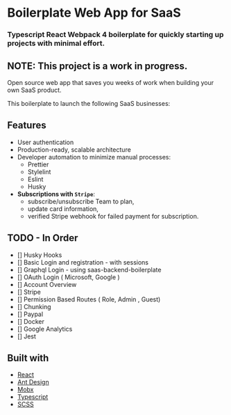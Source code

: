 # Boilerplate Web App for SaaS
### Typescript React Webpack 4 boilerplate for quickly starting up projects with minimal effort.

## NOTE: This project is a work in progress.

Open source web app that saves you weeks of work when building your own SaaS product.

This boilerplate to launch the following SaaS businesses:

## Features
- User authentication
- Production-ready, scalable architecture
- Developer automation to minimize manual processes:
  - Prettier
  - Stylelint
  - Eslint
  - Husky
- **Subscriptions with `Stripe`**:
  - subscribe/unsubscribe Team to plan,
  - update card information,
  - verified Stripe webhook for failed payment for subscription.

## TODO - In Order
 * [] Husky Hooks
 * [] Basic Login and registration - with sessions
 * [] Graphql Login - using saas-backend-boilerplate
 * [] OAuth Login ( Microsoft, Google )
 * [] Account Overview
 * [] Stripe
 * [] Permission Based Routes ( Role, Admin , Guest)
 * [] Chunking
 * [] Paypal
 * [] Docker
 * [] Google Analytics
 * [] Jest


## Built with
- [React]()
- [Ant Design]()
- [Mobx]()
- [Typescript]()
- [SCSS]()
